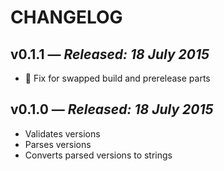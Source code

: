 # CHANGELOG

## **v0.1.1** &mdash; *Released: 18 July 2015*

* :bug: Fix for swapped build and prerelease parts

## **v0.1.0** &mdash; *Released: 18 July 2015*

* Validates versions
* Parses versions
* Converts parsed versions to strings
